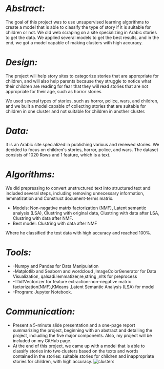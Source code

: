 # *Abstract:*
The goal of this project was to use unsupervised learning algorithms to create a model that is able to classify the type of story if it is suitable for children or not. We did web scraping on a site specializing in Arabic stories to get the data.
We applied several models to get the best results, and in the end, we got a model capable of making clusters with high accuracy.

# *Design:*
The project will help story sites to categorize stories that are appropriate for children, and will also help parents because they struggle to notice what their children are reading for fear that they will read stories that are not appropriate for their age, such as horror stories.

We used several types of stories, such as horror, police, wars, and children, and we built a model capable of collecting stories that are suitable for children in one cluster and not suitable for children in another cluster.

# *Data:*
It is an Arabic site specialized in publishing various and renewed stories. We decided to focus on children's stories, horror, police, and wars. The dataset consists of 1020 Rows and 1 feature, which is a text.

# *Algorithms:*
We did prepressing to convert unstructured text into structured text and included several steps, including removing unnecessary information, lemmatization and Construct document-terms matrix.
* Models:
Non-negative matrix factorization (NMF), Latent semantic analysis (LSA), Clustring with original data, Clustring with data after LSA, Clustring with data after NMF.
* Best model:
Clustring with data after NMF

Where he classified the test data with high accuracy and reached 100%.
# *Tools:*
* -Numpy and Pandas for Data Manipulation
* -Matplotlib and Seaborn and wordcloud ,ImageColorGenerator for Data Visualization,
qalsadi.lemmatizer,re,string ,nltk for preprocess
* -TfidfVectorizer for feature extraction-non-negative matrix factorization(NMF),KMeans ,Latent Semantic Analysis (LSA) for model
* -Program: Jupyter Notebook.
# *Communication:*
* Present a 5-minute slide presentation and a one-page report summarizing the project, beginning with an abstract and detailing the project, including the five major components. Also, my project will be included on my GitHub page.
* At the end of this project, we came up with a model that is able to classify stories into two clusters based on the texts and words contained in the stories: suitable stories for children and inappropriate stories for children, with high accuracy.
![clusters](https://user-images.githubusercontent.com/71223849/147696967-5f269882-5753-45c3-b195-3ee86e109d3a.png)
